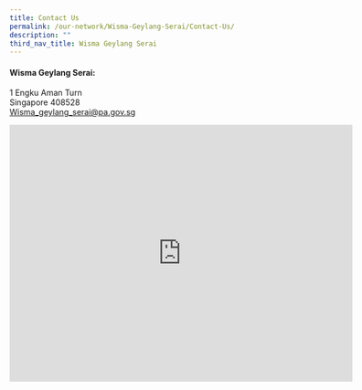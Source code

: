 ```yaml
---
title: Contact Us
permalink: /our-network/Wisma-Geylang-Serai/Contact-Us/
description: ""
third_nav_title: Wisma Geylang Serai
---
```

#### Wisma Geylang Serai:

1 Engku Aman Turn<br>
Singapore 408528<br>
Wisma_geylang_serai@pa.gov.sg

<iframe src="https://www.google.com/maps/embed?pb=!1m18!1m12!1m3!1d3988.765146834616!2d103.89438021533121!3d1.316499162047015!2m3!1f0!2f0!3f0!3m2!1i1024!2i768!4f13.1!3m3!1m2!1s0x31da181754a5e935%3A0x5cea82a3793b4e9!2sWisma%20Geylang%20Serai!5e0!3m2!1sen!2ssg!4v1655785157748!5m2!1sen!2ssg" width="600" height="450" style="border:0;" allowfullscreen="" loading="lazy" ></iframe>